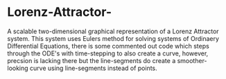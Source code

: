 # Lorenz-Attractor-
A scalable two-dimensional graphical representation of a Lorenz Attractor system. 
This system uses Eulers method for solving systems of Ordinaery Differential Equations,
there is some commented out code which steps through the ODE's with time-stepping to also create a curve, 
however, precsion is lacking there but the line-segments do create a smoother-looking curve using line-segments instead of points. 
